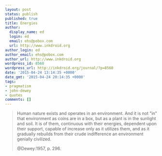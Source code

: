 ```yaml
---
layout: post
status: publish
published: true
title: Energies
author:
  display_name: ed
  login: ed
  email: ehs@pobox.com
  url: http://www.inkdroid.org
author_login: ed
author_email: ehs@pobox.com
author_url: http://www.inkdroid.org
wordpress_id: 8560
wordpress_url: http://inkdroid.org/journal/?p=8560
date: '2015-04-24 13:14:35 +0000'
date_gmt: '2015-04-24 20:14:35 +0000'
tags:
- pragmatism
- john-dewey
- quotes
comments: []
---
```


<blockquote>
<p>Human nature exists and operates in an environment. And it is not "in" that environment as coins are in a box, but as a plant is in the sunlight and soil. It is of them, continuous with their energies, dependent upon their support, capable of increase only as it utilizes them, and as it gradually rebuilds from their crude indifference an environment genially civilized.</p>
<p>
@Dewey:1957, p. 296.
</p>
</blockquote>
